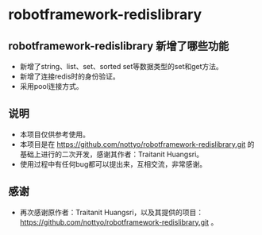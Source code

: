 # robotframework-redislibrary
## robotframework-redislibrary 新增了哪些功能
* 新增了string、list、set、sorted set等数据类型的set和get方法。
* 新增了连接redis时的身份验证。
* 采用pool连接方式。
## 说明
* 本项目仅供参考使用。
* 本项目是在 https://github.com/nottyo/robotframework-redislibrary.git 的基础上进行的二次开发，感谢其作者：Traitanit Huangsri。
* 使用过程中有任何bug都可以提出来，互相交流，非常感谢。
## 感谢
* 再次感谢原作者：Traitanit Huangsri，以及其提供的项目：https://github.com/nottyo/robotframework-redislibrary.git 。
